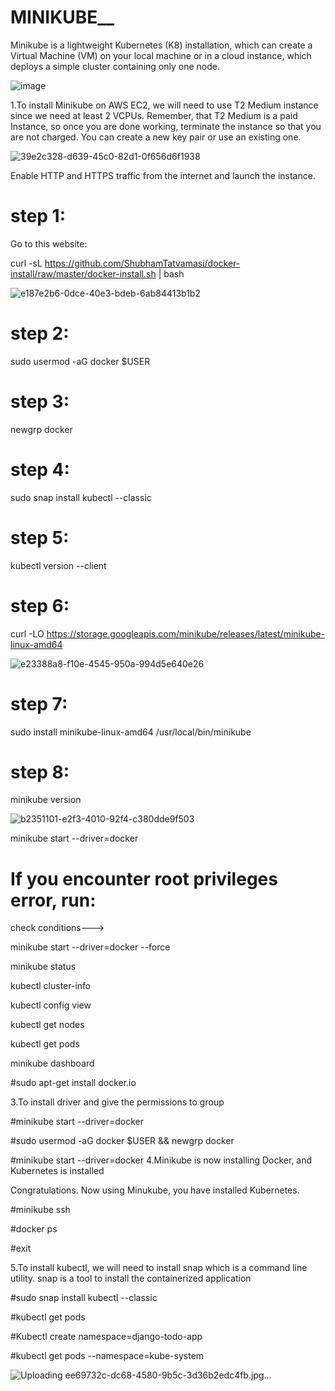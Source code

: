 # MINIKUBE__

Minikube is a lightweight Kubernetes (K8) installation, which can create a Virtual Machine (VM) on your local machine or in a cloud instance, which deploys a simple cluster containing only one node.

![image](https://github.com/user-attachments/assets/090f81c3-2106-406e-9221-64b1c4f19c4d)

1.To install Minikube on AWS EC2, we will need to use T2 Medium instance since we need at least 2 VCPUs. Remember, that T2 Medium is a paid Instance, so once you are done working, terminate the instance so that you are not charged. You can create a new key pair or use an existing one.

![39e2c328-d639-45c0-82d1-0f656d6f1938](https://github.com/user-attachments/assets/ca77096a-7ccd-427b-beab-d3a694554a1a)

 Enable HTTP and HTTPS traffic from the internet and launch the instance.



# step 1:

Go to this website:
   
curl -sL https://github.com/ShubhamTatvamasi/docker-install/raw/master/docker-install.sh | bash

![e187e2b6-0dce-40e3-bdeb-6ab84413b1b2](https://github.com/user-attachments/assets/25369b33-87af-4be3-9860-03e354f3d848)

# step 2:

sudo usermod -aG docker $USER

# step 3:

newgrp docker


# step 4:

sudo snap install kubectl --classic

# step 5:

kubectl version --client

# step 6:

curl -LO https://storage.googleapis.com/minikube/releases/latest/minikube-linux-amd64

![e23388a8-f10e-4545-950a-994d5e640e26](https://github.com/user-attachments/assets/d536621f-2cdb-4b24-992c-b9fe984da9e9)

# step 7:

sudo install minikube-linux-amd64 /usr/local/bin/minikube

# step 8:

minikube version

![b2351101-e2f3-4010-92f4-c380dde9f503](https://github.com/user-attachments/assets/8a79888e-15e2-4671-bdd2-75329664f251)


minikube start --driver=docker
# If you encounter root privileges error, run:

check conditions--->

minikube start --driver=docker --force

minikube status

kubectl cluster-info

kubectl config view

kubectl get nodes

kubectl get pods

minikube dashboard


#sudo apt-get install docker.io

   
3.To install driver and give the permissions to group

#minikube start --driver=docker

#sudo usermod -aG docker $USER && newgrp docker

#minikube start --driver=docker
4.Minikube is now installing Docker, and Kubernetes is installed

Congratulations. Now using Minukube, you have installed Kubernetes.

#minikube ssh

#docker ps

#exit

5.To install kubectl, we will need to install snap which is a command line utility. snap is a tool to install the containerized application

#sudo snap install kubectl --classic

#kubectl get pods

#Kubectl create namespace=django-todo-app

#kubectl get pods --namespace=kube-system

![Uploading ee69732c-dc68-4580-9b5c-3d36b2edc4fb.jpg…]()

   
